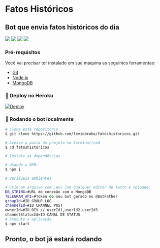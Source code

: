 # Fatos Históricos

## Bot que envia fatos históricos do dia

[![](https://img.shields.io/badge/Telegram-@fatoshistbot-blue)](https://t.me/fatoshistbot)
[![](https://img.shields.io/badge/Suporte-@kylorensbot-1b2069)](https://t.me/kylorensbot)
[![](https://img.shields.io/badge/Telegram-@HojeNaHistoria-red)](https://t.me/hoje_na_historia)
[![](https://i.imgur.com/MzZuN3G.jpeg)](#)

### Pré-requisitos

Você vai precisar ter instalado em sua máquina as seguintes ferramentas:

-   [Git](https://git-scm.com)
-   [Node.js](https://nodejs.org/en/)
-   [MongoDB](https://cloud.mongodb.com/)

### 🤖 Deploy no Heroku

[![Deploy](https://www.herokucdn.com/deploy/button.svg)](https://heroku.com/deploy)

### 🤖 Rodando o bot localmente

```bash
# Clone este repositório
$ git clone https://github.com/leviobrabo/fatoshistoricos.git

# Acesse a pasta do projeto no terminal/cmd
$ cd fatoshistoricos

# Instale as dependências

# Usando o NPM:
$ npm i

# Variáveis ambientes

# Crie um arquivo com .env com qualquer editor de texto e coloque:
DB_STRING=#URL de conexão com o MongoDB
TELEGRAM_API=#Token do seu bot gerado no @BotFather
groupId=#ID GROUP LOG
channelId=#ID CHANNEL POST
ownerId‎=#ID_DEV // userId1,userId2,userId3
channelStatusId‎=ID CANAL DE STATUS
# Execute a aplicação
$ npm start

```

## Pronto, o bot já estará rodando
